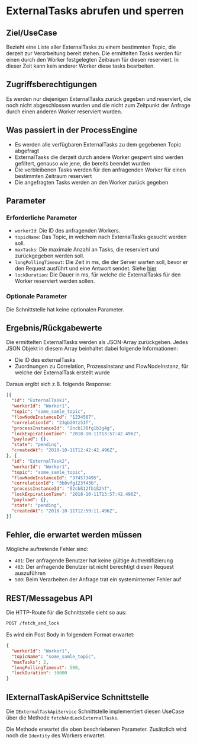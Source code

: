 # ExternalTasks abrufen und sperren

## Ziel/UseCase

Bezieht eine Liste aller ExternalTasks zu einem bestimmten Topic, die derzeit
zur Verarbeitung bereit stehen.
Die ermittelten Tasks werden für einen durch den Worker festgelegten Zeitraum
für diesen reserviert.
In dieser Zeit kann kein anderer Worker diese tasks bearbeiten.

## Zugriffsberechtigungen

Es werden nur diejenigen ExternalTasks zurück gegeben und reserviert, die
noch nicht abgeschlossen wurden und die nicht zum Zeitpunkt der Anfrage
durch einen anderen Worker reserviert wurden.

## Was passiert in der ProcessEngine

- Es werden alle verfügbaren ExternalTasks zu dem gegebenen Topic abgefragt
- ExternalTasks die derzeit durch andere Worker gesperrt sind werden gefiltert,
genauso wie jene, die bereits beendet wurden
- Die verbleibenen Tasks werden für den anfragenden Worker für einen bestimmten
Zeitraum reserviert
- Die angefragten Tasks werden an den Worker zurück gegeben

## Parameter

### Erforderliche Parameter

- `workerId`: Die ID des anfragenden Workers.
- `topicName`: Das Topic, in welchem nach ExternalTasks gesucht werden soll.
- `maxTasks`: Die maximale Anzahl an Tasks, die reserviert und zurückgegeben
werden soll.
- `longPollingTimeout`: Die Zeit in ms, die der Server warten soll, bevor er den
Request ausführt und eine Antwort sendet. Siehe [hier](https://docs.camunda.org/manual/latest/user-guide/process-engine/external-tasks/#long-polling-to-fetch-and-lock-external-tasks)
- `lockDuration`: Die Dauer in ms, für welche die ExternalTasks für den Worker
reserviert werden sollen.

### Optionale Parameter

Die Schnittstelle hat keine optionalen Parameter.

## Ergebnis/Rückgabewerte

Die ermittelten ExternalTasks werden als JSON-Array zurückgeben.
Jedes JSON Objekt in diesem Array beinhaltet dabei folgende Informationen:

* Die ID des externalTasks
* Zuordnungen zu Correlation, Prozessinstanz und FlowNodeInstanz, für welche der
ExternalTask erstellt wurde

Daraus ergibt sich z.B. folgende Response:

```JSON
[{
  "id": "ExternalTask1",
  "workerId": "Worker1",
  "topic": "some_samle_topic",
  "flowNodeInstanceId": "1234567",
  "correlationId": "23gb20tz51f",
  "processInstanceId": "2ncb13ßfg1b3g4g",
  "lockExpirationTime": "2018-10-11T13:57:42.496Z",
  "payload": {},
  "state": "pending",
  "createdAt": "2018-10-11T12:42:42.496Z",
}, {
  "id": "ExternalTask2",
  "workerId": "Worker1",
  "topic": "some_samle_topic",
  "flowNodeInstanceId": "374573495",
  "correlationId": "3b0vfg123f43b",
  "processInstanceId": "ß2cbß12fb1ß2hf",
  "lockExpirationTime": "2018-10-11T13:57:42.496Z",
  "payload": {},
  "state": "pending",
  "createdAt": "2018-10-11T12:59:11.496Z",
}]
```

## Fehler, die erwartet werden müssen

Mögliche auftretende Fehler sind:
- `401`: Der anfragende Benutzer hat keine gültige Authentifizierung
- `403`: Der anfragende Benutzer ist nicht berechtigt diesen Request
auszuführen
- `500`: Beim Verarbeiten der Anfrage trat ein systeminterner Fehler auf

## REST/Messagebus API

Die HTTP-Route für die Schnittstelle sieht so aus:

```REST
POST /fetch_and_lock
```

Es wird ein Post Body in folgendem Format erwartet:

```JSON
{
  "workerId": "Worker1",
  "topicName": "some_samle_topic",
  "maxTasks": 2,
  "longPollingTimeout": 500,
  "lockDuration": 30000
}
```

## IExternalTaskApiService Schnittstelle

Die `IExternalTaskApiService` Schnittstelle implementiert diesen UseCase
über die Methode `fetchAndLockExternalTasks`.

Die Methode erwartet die oben beschriebenen Parameter.
Zusätzlich wird noch die `Identity` des Workers erwartet.
